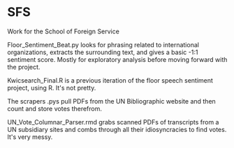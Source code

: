 # SFS
Work for the School of Foreign Service

Floor_Sentiment_Beat.py looks for phrasing related to international organizations, extracts the surrounding text, and gives a basic -1:1 sentiment score. Mostly for exploratory analysis before moving forward with the project.

Kwicsearch_Final.R is a previous iteration of the floor speech sentiment project, using R. It's not pretty.

The scrapers .pys pull PDFs from the UN Bibliographic website and then count and store votes therefrom.

UN_Vote_Columnar_Parser.rmd grabs scanned PDFs of transcripts from a UN subsidiary sites and combs through all their idiosyncracies to find votes. It's very messy.
